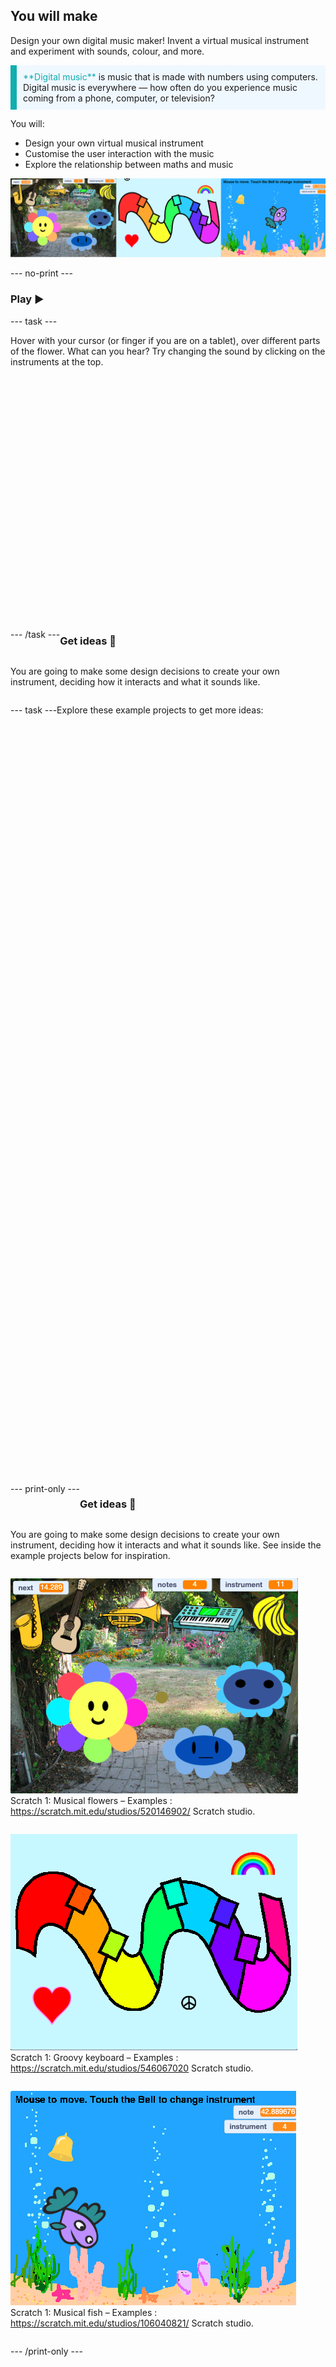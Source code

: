 ## You will make

Design your own digital music maker! Invent a virtual musical instrument and experiment with sounds, colour, and more.

<p style="border-left: solid; border-width:10px; border-color: #0faeb0; background-color: aliceblue; padding: 10px;">
<span style="color: #0faeb0">**Digital music**</span> is music that is made with numbers using computers. Digital music is everywhere — how often do you experience music coming from a phone, computer, or television?
</p>

You will:
+ Design your own virtual musical instrument
+ Customise the user interaction with the music
+ Explore the relationship between maths and music

![Three example projects shown.](images/musical-showcase.png)

--- no-print ---

### Play ▶️

--- task ---

<div style="display: flex; flex-wrap: wrap">
<div style="flex-basis: 175px; flex-grow: 1">  
Hover with your cursor (or finger if you are on a tablet), over different parts of the flower. What can you hear? Try changing the sound by clicking on the instruments at the top.

</div>
<div>
<div class="scratch-preview" style="margin-left: 15px;">
  <iframe allowtransparency="true" width="485" height="402" src="" frameborder="0"></iframe>
</div>

</div>

--- /task ---

### Get ideas 💭

You are going to make some design decisions to create your own instrument, deciding how it interacts and what it sounds like.

--- task ---

Explore these example projects to get more ideas:
<div class="scratch-preview" style="margin-left: 15px;">
  <iframe allowtransparency="true" width="485" height="402" src="" frameborder="0"></iframe>
</div>
<div class="scratch-preview" style="margin-left: 15px;">
  <iframe allowtransparency="true" width="485" height="402" src="" frameborder="0"></iframe>
</div>
<div class="scratch-preview" style="margin-left: 15px;">
  <iframe allowtransparency="true" width="485" height="402" src="" frameborder="0"></iframe>
</div>
--- print-only ---

### Get ideas 💭

You are going to make some design decisions to create your own instrument, deciding how it interacts and what it sounds like. See inside the example projects below for inspiration.

![Musical flowers screenshot.](images/musical-flowers.png) Scratch 1: Musical flowers – Examples : https://scratch.mit.edu/studios/520146902/ Scratch studio.

![Groovy keyboard screenshot.](images/groovy-keyboard.png) Scratch 1: Groovy keyboard – Examples : https://scratch.mit.edu/studios/546067020 Scratch studio.

![Musical fish screenshot.](images/musical-fish.png) Scratch 1: Musical fish – Examples : https://scratch.mit.edu/studios/106040821/ Scratch studio.


--- /print-only ---
